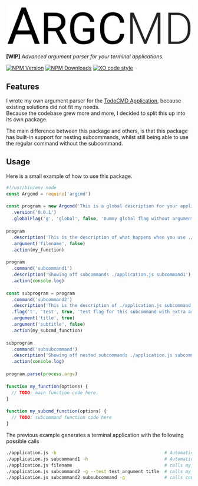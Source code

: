 ![TodoCMD][logo]

  __[WIP]__ _Advanced argument parser for your terminal applications._

  [![NPM Version][npm-version-img]][npm-url]
  [![NPM Downloads][npm-dl-img]][npm-url]
  [![XO code style][style-img]][style-url]

## Features
I wrote my own argument parser for the [TodoCMD Application][todocmd-url], because existing solutions did not fit my needs.  
Because the codebase grew more and more, I decided to split this up into its own package.

The main difference between this package and others, is that this package has built-in support for nesting subcommands,
whilst still being able to use the regular command without the subcommand.  

## Usage
Here is a small example of how to use this package.
``` javascript
#!/usr/bin/env node
const Argcmd = require('argcmd')

const program = new Argcmd('This is a global description for your application')
  .version('0.0.1')
  .globalFlag('g', 'global', false, 'Dummy global flag without argument')

program
  .description('This is the description of what happens when you use ./application.js')
  .argument('filename', false)
  .action(my_function)

program
  .command('subcommand1')
  .description('Showing off subcommands ./application.js subcommand1')
  .action(console.log)

const subprogram = program
  .command('subcommand2')
  .description('This is the description of ./application.js subcommand')
  .flag('t', 'test', true, 'test flag for this subcommand with extra argument')
  .argument('title', true)                                                          // Required arg
  .argument('subtitle', false)                                                      // Optional arg
  .action(my_subcmd_function)

subprogram
  .command('subsubcommand')
  .description('Showing off nested subcommands ./application.js subcommand2 subsubcommand')
  .action(console.log)

program.parse(process.argv)

function my_function(options) {
  // TODO: main function code here.
}

function my_subcmd_function(options) {
  // TODO: subcommand function code here
}
```

The previous example generates a terminal application with the following possible calls
``` bash
./application.js -h                                         # Automatically generated help
./application.js subcommand1 -h                             # Automatically generated help
./application.js filename                                   # calls my_function
./application.js subcommand2 -g --test test_argument title  # calls my_subcmd_function
./application.js subcommand2 subsubcommand -g               # calls console.log
```


[logo]:             assets/logo.png
[npm-version-img]:  https://img.shields.io/npm/v/argcmd.svg
[npm-dl-img]:       https://img.shields.io/npm/dt/argcmd.svg
[npm-url]:          https://npmjs.org/package/argcmd
[style-img]:        https://img.shields.io/badge/code_style-XO-5ed9c7.svg
[style-url]:        https://github.com/sindresorhus/xo
[todocmd-url]:      https://github.com/0phoff/todocmd
